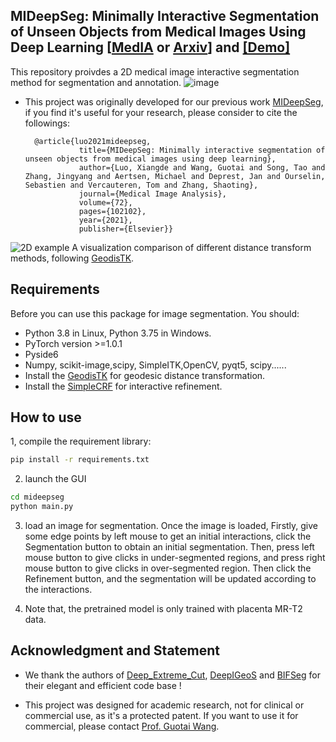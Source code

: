 ## MIDeepSeg: Minimally Interactive Segmentation of Unseen Objects from Medical Images Using Deep Learning [[MedIA](https://www.sciencedirect.com/science/article/pii/S1361841521001481) or [Arxiv](https://arxiv.org/pdf/2104.12166.pdf)] and [[Demo]](https://www.youtube.com/watch?v=eq-tqlJnckE)
This repository proivdes a 2D medical image interactive segmentation method for segmentation and annotation.
![image](https://github.com/HiLab-git/MIDeepSeg/blob/master/demo_video/pancreas.gif)

* This project was originally developed for our previous work [MIDeepSeg](https://arxiv.org/pdf/2104.12166.pdf), if you find it's useful for your research, please consider to cite the followings:

		@article{luo2021mideepseg,
                  title={MIDeepSeg: Minimally interactive segmentation of unseen objects from medical images using deep learning},
                  author={Luo, Xiangde and Wang, Guotai and Song, Tao and Zhang, Jingyang and Aertsen, Michael and Deprest, Jan and Ourselin, Sebastien and Vercauteren, Tom and Zhang, Shaoting},
                  journal={Medical Image Analysis},
                  volume={72},
                  pages={102102},
                  year={2021},
                  publisher={Elsevier}}
![2D example](./demo_dataset/egd_vis.png)
A visualization comparison of different distance transform methods, following [GeodisTK](https://github.com/taigw/GeodisTK).
## Requirements
Before you can use this package for image segmentation. You should:
* Python 3.8 in Linux, Python 3.75 in Windows. 
* PyTorch version >=1.0.1
* Pyside6
*  Numpy, scikit-image,scipy, SimpleITK,OpenCV, pyqt5, scipy......
* Install the [GeodisTK][geos_dis_link] for geodesic distance transformation.
* Install the [SimpleCRF][simplecrf_link] for interactive refinement.
## How to use
1, compile the requirement library:
```bash
pip install -r requirements.txt
```
2. launch the GUI
```bash
cd mideepseg
python main.py
``` 
3. load an image for segmentation. Once the image is loaded,  Firstly, give some edge points by left mouse to get an initial interactions, click the Segmentation button to obtain an initial segmentation. Then, press left mouse button to give clicks in under-segmented regions, and press right mouse button to give clicks  in over-segmented region. Then click the Refinement button, and the segmentation will be updated according to the interactions.

4. Note that, the pretrained model is only trained with placenta MR-T2 data. 

## Acknowledgment and Statement
* We thank the authors of [Deep_Extreme_Cut][dextr_link], [DeepIGeoS][deepigeos_link] and [BIFSeg][bifseg_link] for their elegant and efficient code base !

[geos_dis_link]: https://github.com/taigw/GeodisTK
[simplecrf_link]: https://github.com/HiLab-git/SimpleCRF
[dextr_link]: https://openaccess.thecvf.com/content_cvpr_2018/papers/Maninis_Deep_Extreme_Cut_CVPR_2018_paper.pdf
[deepigeos_link]: https://ieeexplore.ieee.org/document/8370732
[bifseg_link]: https://ieeexplore.ieee.org/stamp/stamp.jsp?arnumber=8270673
* This project was designed for academic research, not for clinical or commercial use, as it's a protected patent.  If you want to use it for commercial, please contact [Prof. Guotai Wang](https://scholar.google.com/citations?user=Z2sFN4EAAAAJ&hl=en).